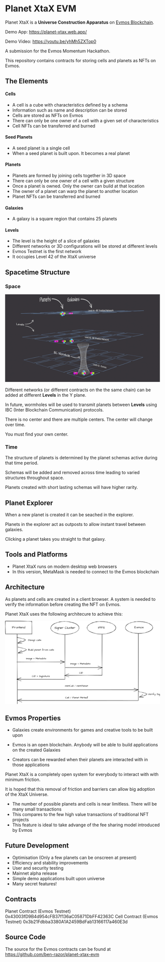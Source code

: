 # Planet XtaX EVM

Planet XtaX is a **Universe Construction Apparatus** on [Evmos Blockchain](http://evmos.org).   

Demo App: https://planet-xtax.web.app/

Demo Video: https://youtu.be/yhMh5ZXTop0

A submission for the Evmos Momentum Hackathon.

This repository contains contracts for storing cells and planets as NFTs on Evmos.

## The Elements

#### Cells

* A cell is a cube with characteristics defined by a schema
* Information such as name and description can be stored
* Cells are stored as NFTs on Evmos
* There can only be one owner of a cell with a given set of characteristics
* Cell NFTs can be transferred and burned

#### Seed Planets

* A seed planet is a single cell
* When a seed planet is built upon. It becomes a real planet

#### Planets

* Planets are formed by joining cells together in 3D space
* There can only be one owner of a cell with a given structure
* Once a planet is owned. Only the owner can build at that location
* The owner of a planet can warp the planet to another location
* Planet NFTs can be transferred and burned

#### Galaxies

* A galaxy is a square region that contains 25 planets

#### Levels

* The level is the height of a slice of galaxies
* Different networks or 3D configurations will be stored at different levels
* Evmos Testnet is the first network
* It occupies Level 42 of the XtaX universe

## Spacetime Structure

### Space

![Universe Structure](https://raw.githubusercontent.com/ben-razor/planet-xtax-evm/main/assets/images/infographic/structure-simple-small-1.png)

Different networks (or different contracts on the the same chain) can be added at different **Levels** in the Y plane.  

In future, wormholes will be used to transmit planets between **Levels** using IBC (Inter Blockchain Communication) protocols.

There is no center and there are multiple centers. The center will change over time.

You must find your own center.

### Time

The structure of planets is determined by the planet schemas active during that time period.  

Schemas will be added and removed across time leading to varied structures throughout space.  

Planets created with short lasting schemas will have higher rarity.  

## Planet Explorer

When a new planet is created it can be seached in the explorer.  

Planets in the explorer act as outposts to allow instant travel between galaxies.  

Clicking a planet takes you straight to that galaxy.  

## Tools and Platforms

* Planet XtaX runs on modern desktop web browsers
* In this version, MetaMask is needed to connect to the Evmos blockchain

## Architecture

As planets and cells are created in a client browser. A system is needed to verify the information before creating the NFT on Evmos.  

Planet XtaX uses the following architecure to achieve this:

![System Architecture](https://raw.githubusercontent.com/ben-razor/planet-xtax-evm/main/assets/images/infographic/mint-overview.png)

## Evmos Properties

* Galaxies create environments for games and creative tools to be built upon

* Evmos is an open blockchain. Anybody will be able to build applications on the created Galaxies
* Creators can be rewarded when their planets are interacted with in those applications

Planet XtaX is a completely open system for everybody to interact with with minimum friction.  

It is hoped that this removal of friction and barriers can allow big adoption of the XtaX Universe.

* The number of possible planets and cells is near limitless. There will be many small transactions
* This compares to the few high value transactions of traditional NFT projects
* This feature is ideal to take advange of the fee sharing model introduced by Evmos

## Future Development

* Optimisation (Only a few planets can be onscreen at present)
* Efficiency and stability improvements
* User and security testing
* Mainnet alpha release
* Simple demo applications built upon universe
* Many secret features!

## Contracts

Planet Contract (Evmos Testnet) 0x43003fD9B4d954cFB37f136aC05871DbFF42363C
Cell Contract (Evmos Testnet)   0x3b21Fdbba3380A1A2459BdFab13166117a460E3d

## Source Code

The source for the Evmos contracts can be found at https://github.com/ben-razor/planet-xtax-evm